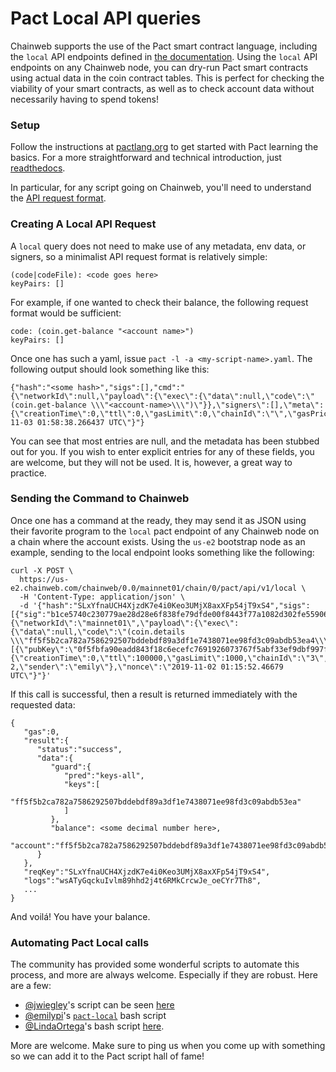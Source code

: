 # Pact Local API queries

Chainweb supports the use of the Pact smart contract language, including the `local` API endpoints defined in [the documentation](https://pact-language.readthedocs.io/en/stable/pact-reference.html#rest-api). Using the `local` API endpoints on any Chainweb node, you can dry-run Pact smart contracts using actual data in the coin contract tables. This is perfect for checking the viability of your smart contracts, as well as to check account data without necessarily having to spend tokens!

### **Setup** <a href="#setup" id="setup"></a>

Follow the instructions at [pactlang.org](https://pactlang.org) to get started with Pact learning the basics. For a more straightforward and technical introduction, just [readthedocs](https://pact-language.readthedocs.io).

In particular, for any script going on Chainweb, you'll need to understand the [API request format](https://pact-language.readthedocs.io/en/stable/pact-reference.html#api-request-formatter).

### **Creating A Local API Request** <a href="#creating-a-local-api-request" id="creating-a-local-api-request"></a>

A `local` query does not need to make use of any metadata, env data, or signers, so a minimalist API request format is relatively simple:

```
(code|codeFile): <code goes here>
keyPairs: []
```

For example, if one wanted to check their balance, the following request format would be sufficient:

```
code: (coin.get-balance "<account name>")
keyPairs: []
```

Once one has such a yaml, issue `pact -l -a <my-script-name>.yaml`. The following output should look something like this:

```
{"hash":"<some hash>","sigs":[],"cmd":"{\"networkId\":null,\"payload\":{\"exec\":{\"data\":null,\"code\":\"(coin.get-balance \\\"<account-name>\\\")\"}},\"signers\":[],\"meta\":{\"creationTime\":0,\"ttl\":0,\"gasLimit\":0,\"chainId\":\"\",\"gasPrice\":0,\"sender\":\"\"},\"nonce\":\"2019-11-03 01:58:38.266437 UTC\"}"}
```

You can see that most entries are null, and the metadata has been stubbed out for you. If you wish to enter explicit entries for any of these fields, you are welcome, but they will not be used. It is, however, a great way to practice.

### **Sending the Command to Chainweb** <a href="#sending-the-command-to-chainweb" id="sending-the-command-to-chainweb"></a>

Once one has a command at the ready, they may send it as JSON using their favorite program to the `local` pact endpoint of any Chainweb node on a chain where the account exists. Using the `us-e2` bootstrap node as an example, sending to the local endpoint looks something like the following:

```
curl -X POST \
  https://us-e2.chainweb.com/chainweb/0.0/mainnet01/chain/0/pact/api/v1/local \
  -H 'Content-Type: application/json' \
  -d '{"hash":"SLxYfnaUCH4XjzdK7e4i0Keo3UMjX8axXFp54jT9xS4","sigs":[{"sig":"b1ce5740c230779ae28d28e6f838fe79dfde00f8443f77a1082d302fe55906d56165ce096234ce870dff03e62ee741460230892b0aadf6ae5e29ae0d2984b80f"}],"cmd":"{\"networkId\":\"mainnet01\",\"payload\":{\"exec\":{\"data\":null,\"code\":\"(coin.details \\\"ff5f5b2ca782a7586292507bddebdf89a3df1e7438071ee98fd3c09abdb53ea4\\\")\"}},\"signers\":[{\"pubKey\":\"0f5fbfa90eadd843f18c6ecefc7691926073767f5abf33ef9dbf997fe544c775\"}],\"meta\":{\"creationTime\":0,\"ttl\":100000,\"gasLimit\":1000,\"chainId\":\"3\",\"gasPrice\":1.0e-2,\"sender\":\"emily\"},\"nonce\":\"2019-11-02 01:15:52.46679 UTC\"}"}'
```

If this call is successful, then a result is returned immediately with the requested data:

```
{
   "gas":0,
   "result":{
      "status":"success",
      "data":{
         "guard":{
            "pred":"keys-all",
            "keys":[
               "ff5f5b2ca782a7586292507bddebdf89a3df1e7438071ee98fd3c09abdb53ea"
            ]
         },
         "balance": <some decimal number here>,
         "account":"ff5f5b2ca782a7586292507bddebdf89a3df1e7438071ee98fd3c09abdb53ea4"
      }
   },
   "reqKey":"SLxYfnaUCH4XjzdK7e4i0Keo3UMjX8axXFp54jT9xS4",
   "logs":"wsATyGqckuIvlm89hhd2j4t6RMkCrcwJe_oeCYr7Th8",
   ...
}
```

And voilá! You have your balance.

### **Automating Pact Local calls** <a href="#automating-pact-local-calls" id="automating-pact-local-calls"></a>

The community has provided some wonderful scripts to automate this process, and more are always welcome. Especially if they are robust. Here are a few:

* [@jwiegley](https://github.com/jwiegley)'s script can be seen [here](https://discordapp.com/channels/502858632178958377/638740469127446538/639926087090044960)
* [@emilypi](https://github.com/emilypi)'s [`pact-local`](https://gist.github.com/emilypi/2afe3a1e60fe182a925caee916db46ba) bash script
* [@LindaOrtega](https://kadena-io.github.io/github.com/LindaOrtega)'s bash script [here](https://discordapp.com/channels/502858632178958377/638740469127446538/639869533489725449).

More are welcome. Make sure to ping us when you come up with something so we can add it to the Pact script hall of fame!
